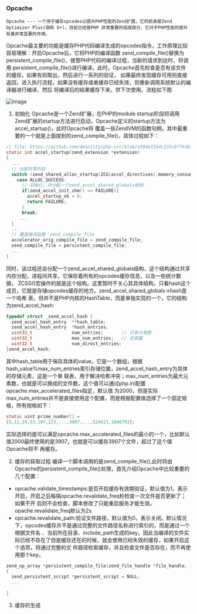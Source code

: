 ### Opcache
`Opcache --- 一个用于缓存opcodes以提升PHP性能的Zend扩展，它的前身是Zend Optimizer Plus(简称 O+)，目前已经是PHP
非常重要的组成部分，它对于PHP性能的提升有着非常显著的作用。`

Opcache最主要的功能是缓存PHP代码编译生成的opcodes指令，工作原理比较容易理解：开启Opcache后，它将PHP的编译函数
zend_compile_file()替换为persistent_compile_file()，接管PHP代码的编译过程，当新的请求到达时，将调用
persistent_compile_file()进行编译。此时，Opcache首先检查是否有该文件的缓存，如果有则取出，然后进行一系列的验证，
如果最终发现缓存可用则直接返回，进入执行流程，如果没有缓存或者缓存已经失效，则重新调用系统默认的编译器进行编译，然后
将编译后的结果缓存下来，供下次使用。流程如下图

![image](https://github.com/deanisty/PHP7-internal-dissect/blob/master/images/opcache.png)

1. 初始化
Opcache是一个Zend扩展，在PHP的module startup阶段将调用Zend扩展的startup方法进行启动，Opcache定义的startup方法为accel_startup()，此时Opcache将
覆盖一些ZendVM的函数句柄，其中最重要的一个就是上面提到的zend_compile_file()，具体过程如下：

```c
// file: https://github.com/deanisty/php-src/blob/a394e1554c233c8ff6d6ab5d33ab79457b59522a/ext/opcache/ZendAccelerator.c#L2751
static int accel_startup(zend_extension *extension)
{
  ...
  // 分配共享内存
  switch (zend_shared_alloc_startup(ZCG(accel_directives).memory_consumption)) {
    case ALLOC_SUCCESS:
      // 初始化，并分配一个zend_accel_shared_globals结构
      if(zend_accel_init_shm() == FAILURE){
        accel_startup_ok = 0;
        return FAILURE;
      }
      break;
     ...
  }
  ...
  // 覆盖编译函数：zend_compile_file
  accelerator_orig_compile_file = zend_compile_file;
  zend_compile_file = persistent_compile_file;
  ...
}
```
同时，该过程还会分配一个zend_accel_shared_globals结构，这个结构通过共享内存分配，进程间共享，它保存着所有的opcodes缓存信息，以及一些统计数据，
ZCSG()宏操作的就是这个结构。这里暂时不关心其具体结构，只看hash这个成员，它就是存储opcodes缓存的地方。zend_accel_shared_globals->hash是一个哈希
表，但并不是PHP内核的HashTable，而是单独实现的一个，它的结构为zend_accel_hash:

```c
typedef struct _zend_accel_hash {
  zend_accel_hash_entry  **hash_table;
  zend_accel_hash_entry  *hash_entries;
  uint32_t               num_entries;       // 已有元素数
  uint32_t               max_num_entries;   // 总容量
  uint32_t               num_direct_entries;
}zend_accel_hash;
```

其中hash_table用于保存具体的value，它是一个数组，根据hash_value%max_num_entries索引存储位置，zend_accel_hash_entry为具体的存储元素，这是一个单
联表，用于解决哈希冲突；max_num_entries为最大元素数，也就是可以换成的文件数，这个值可以通过php.ini配置opcache.max_accelerated_files指定，默认值
为2000，但是实际max_num_entries并不是直接使用这个配置，而是根据配置值选择了一个固定规格，所有规格如下：

```c
static uint prime_number[] = 
{5,11,19,53,107,223,...,3907,...,524521,1048793};
```

实际选择的是可以满足opcache.max_accelerated_files的最小的一个，比如默认值2000最终使用的是3907，也就是可以缓存3907个文件，超过了这个值Opcache将不
再缓存。

2. 缓存的获取过程
编译一个脚本调用的是zend_compile_file(),此时将由Opcache的persistent_compile_file()处理，首先介绍Opcache中比较重要的几个配置：
* opcache.validate_timestamps:是否开启缓存有效期验证，默认值为1，表示开启，开启之后每隔opcache.revalidate_freq秒检查一次文件是否更新了；如果不开
启则不会检查，脚本修改了只能重启服务才能生效。opache.revalidate_freq默认为2s.
* opcache.revalidate_path:验证文件路径，默认值为0，表示关闭。默认情况下，opcodes缓存并不是通过完整的文件路径名称进行索引的，而是通过一个根据文件名
、当前所在目录、include_path生成的key，因此当编译的文件实际已经不存在了但是缓存还在的时候，就会使用已经失效的缓存，如果开启这个选项，将通过完整的文
件路径检索缓存，并且检查文件是否存在，而不再使用那个key。

```c
zend_op_array *persistent_compile_file(zend_file_handle *file_handle, int type)
{
  zend_persistent_script *persistent_script = NULL;
  ...
  
}
```

3. 缓存的生成
